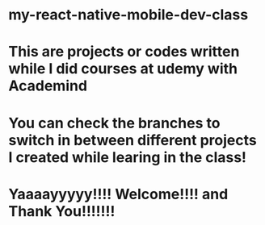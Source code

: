 # my-react-native-mobile-dev-class
# This are projects or codes written while I did courses at udemy with Academind
# You can check the branches to switch in between different projects I created while learing in the class! 
# Yaaaayyyyy!!!! Welcome!!!! and Thank You!!!!!!!
